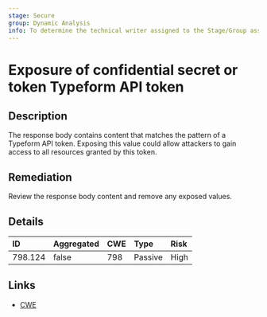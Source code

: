 ```yaml
---
stage: Secure
group: Dynamic Analysis
info: To determine the technical writer assigned to the Stage/Group associated with this page, see https://about.gitlab.com/handbook/product/ux/technical-writing/#assignments
---
```


# Exposure of confidential secret or token Typeform API token

## Description

The response body contains content that matches the pattern of a Typeform API token.
Exposing this value could allow attackers to gain access to all resources granted by this token.

## Remediation

Review the response body content and remove any exposed values.

## Details

| ID | Aggregated | CWE | Type | Risk |
|:---|:--------|:--------|:--------|:--------|
| 798.124 | false | 798 | Passive | High |

## Links

- [CWE](https://cwe.mitre.org/data/definitions/798.html)
